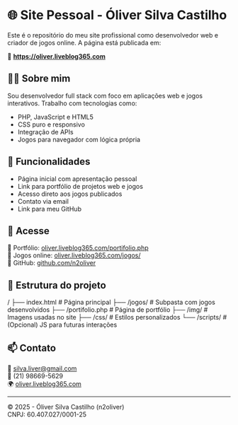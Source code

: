 # 🌐 Site Pessoal - Óliver Silva Castilho

Este é o repositório do meu site profissional como desenvolvedor web e criador de jogos online. A página está publicada em:

🔗 **https://oliver.liveblog365.com**

## 🧑‍💻 Sobre mim

Sou desenvolvedor full stack com foco em aplicações web e jogos interativos. Trabalho com tecnologias como:

- PHP, JavaScript e HTML5
- CSS puro e responsivo
- Integração de APIs
- Jogos para navegador com lógica própria

## 📌 Funcionalidades

- Página inicial com apresentação pessoal
- Link para portfólio de projetos web e jogos
- Acesso direto aos jogos publicados
- Contato via email
- Link para meu GitHub

## 🚀 Acesse

🔹 Portfólio: [oliver.liveblog365.com/portifolio.php](https://oliver.liveblog365.com/portifolio.php)  
🔹 Jogos online: [oliver.liveblog365.com/jogos/](https://oliver.liveblog365.com/jogos/)  
🔹 GitHub: [github.com/n2oliver](https://github.com/n2oliver)

## 📁 Estrutura do projeto

/
├── index.html # Página principal
├── /jogos/ # Subpasta com jogos desenvolvidos
├── /portifolio.php # Página de portfólio
├── /img/ # Imagens usadas no site
├── /css/ # Estilos personalizados
└── /scripts/ # (Opcional) JS para futuras interações


## 📫 Contato

📧 silva.liver@gmail.com  
📱 (21) 98669-5629  
🌍 [oliver.liveblog365.com](https://oliver.liveblog365.com)

---

© 2025 - Óliver Silva Castilho (n2oliver)  
CNPJ: 60.407.027/0001-25  

